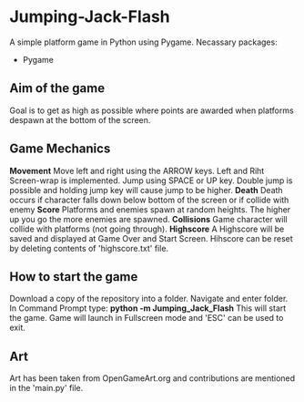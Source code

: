 # Jumping-Jack-Flash
A simple platform game in Python using Pygame. 
Necassary packages:
- Pygame

## Aim of the game
Goal is to get as high as possible where points are awarded when platforms despawn at the bottom of the screen. 

## Game Mechanics
**Movement**
Move left and right using the ARROW keys. Left and Riht Screen-wrap is implemented.
Jump using SPACE or UP key. Double jump is possible and holding jump key will cause jump to be higher.
**Death**
Death occurs if character falls down below bottom of the screen or if collide with enemy
**Score**
Platforms and enemies spawn at random heights. The higher up you go the more enemies are spawned.
**Collisions**
Game character will collide with platforms (not going through).
**Highscore**
A Highscore will be saved and displayed at Game Over and Start Screen. Hihscore can be reset by deleting contents of 'highscore.txt' file.

## How to start the game
Download a copy of the repository into a folder. Navigate and enter folder. In Command Prompt type: **python -m Jumping_Jack_Flash**
This will start the game.
Game will launch in Fullscreen mode and 'ESC' can be used to exit.

## Art
Art has been taken from OpenGameArt.org and contributions are mentioned in the 'main.py' file.

